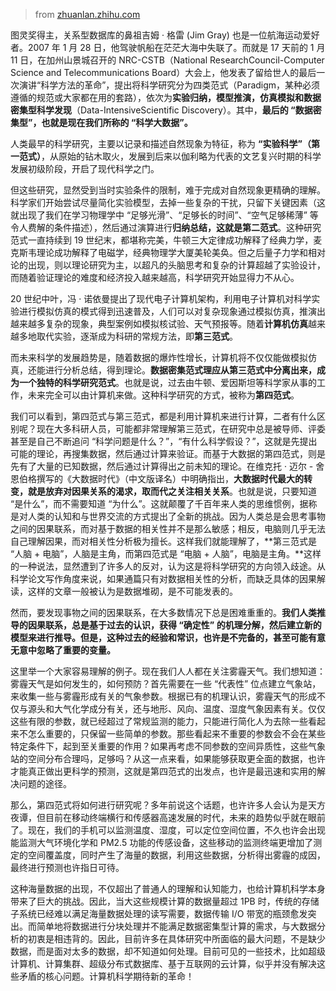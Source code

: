 > from [zhuanlan.zhihu.com](https://zhuanlan.zhihu.com/p/79346043) 

图灵奖得主，关系型数据库的鼻祖吉姆 · 格雷 (Jim Gray) 也是一位航海运动爱好者。2007 年 1 月 28 日，他驾驶帆船在茫茫大海中失联了。而就是 17 天前的 1 月 11 日，在加州山景城召开的 NRC-CSTB（National ResearchCouncil-Computer Science and Telecommunications Board）大会上，他发表了留给世人的最后一次演讲“科学方法的革命”，提出将科学研究分为四类范式（Paradigm，某种必须遵循的规范或大家都在用的套路），依次为**实验归纳，模型推演，仿真模拟和数据密集型科学发现**（Data-IntensiveScientific Discovery）。其中，**最后的 “数据密集型”，也就是现在我们所称的 “科学大数据”。**

人类最早的科学研究，主要以记录和描述自然现象为特征，称为 **“实验科学”（第一范式）**，从原始的钻木取火，发展到后来以伽利略为代表的文艺复兴时期的科学发展初级阶段，开启了现代科学之门。

但这些研究，显然受到当时实验条件的限制，难于完成对自然现象更精确的理解。科学家们开始尝试尽量简化实验模型，去掉一些复杂的干扰，只留下关键因素（这就出现了我们在学习物理学中 “足够光滑”、“足够长的时间”、“空气足够稀薄” 等令人费解的条件描述），然后通过演算进行**归纳总结，这就是第二范式**。这种研究范式一直持续到 19 世纪末，都堪称完美，牛顿三大定律成功解释了经典力学，麦克斯韦理论成功解释了电磁学，经典物理学大厦美轮美奂。但之后量子力学和相对论的出现，则以理论研究为主，以超凡的头脑思考和复杂的计算超越了实验设计，而随着验证理论的难度和经济投入越来越高，科学研究开始显得力不从心。

20 世纪中叶，冯 · 诺依曼提出了现代电子计算机架构，利用电子计算机对科学实验进行模拟仿真的模式得到迅速普及，人们可以对复杂现象通过模拟仿真，推演出越来越多复杂的现象，典型案例如模拟核试验、天气预报等。随着**计算机仿真**越来越多地取代实验，逐渐成为科研的常规方法，即**第三范式**。

而未来科学的发展趋势是，随着数据的爆炸性增长，计算机将不仅仅能做模拟仿真，还能进行分析总结，得到理论。**数据密集范式理应从第三范式中分离出来，成为一个独特的科学研究范式**。也就是说，过去由牛顿、爱因斯坦等科学家从事的工作，未来完全可以由计算机来做。这种科学研究的方式，被称为**第四范式**。

我们可以看到，第四范式与第三范式，都是利用计算机来进行计算，二者有什么区别呢？现在大多科研人员，可能都非常理解第三范式，在研究中总是被导师、评委甚至是自己不断追问 “科学问题是什么？”，“有什么科学假设？”，这就是先提出可能的理论，再搜集数据，然后通过计算来验证。而基于大数据的第四范式，则是先有了大量的已知数据，然后通过计算得出之前未知的理论。在维克托 · 迈尔 - 舍恩伯格撰写的《大数据时代》（中文版译名）中明确指出，**大数据时代最大的转变，就是放弃对因果关系的渴求，取而代之关注相关关系**。也就是说，只要知道 “是什么”，而不需要知道 “为什么”。这就颠覆了千百年来人类的思维惯例，据称是对人类的认知和与世界交流的方式提出了全新的挑战。因为人类总是会思考事物之间的因果联系，而对基于数据的相关性并不是那么敏感；相反，电脑则几乎无法自己理解因果，而对相关性分析极为擅长。这样我们就能理解了，**第三范式是 “人脑 + 电脑”，人脑是主角，而第四范式是 “电脑 + 人脑”，电脑是主角。**这样的一种说法，显然遭到了许多人的反对，认为这是将科学研究的方向领入歧途。从科学论文写作角度来说，如果通篇只有对数据相关性的分析，而缺乏具体的因果解读，这样的文章一般被认为是数据堆砌，是不可能发表的。

然而，要发现事物之间的因果联系，在大多数情况下总是困难重重的。**我们人类推导的因果联系，总是基于过去的认识，获得 “确定性” 的机理分解，然后建立新的模型来进行推导。但是，这种过去的经验和常识，也许是不完备的，甚至可能有意无意中忽略了重要的变量。**

这里举一个大家容易理解的例子。现在我们人人都在关注雾霾天气。我们想知道：雾霾天气是如何发生的，如何预防？首先需要在一些 “代表性” 位点建立气象站，来收集一些与雾霾形成有关的气象参数。根据已有的机理认识，雾霾天气的形成不仅与源头和大气化学成分有关，还与地形、风向、温度、湿度气象因素有关。仅仅这些有限的参数，就已经超过了常规监测的能力，只能进行简化人为去除一些看起来不怎么重要的，只保留一些简单的参数。那些看起来不重要的参数会不会在某些特定条件下，起到至关重要的作用？如果再考虑不同参数的空间异质性，这些气象站的空间分布合理吗，足够吗？从这一点来看，如果能够获取更全面的数据，也许才能真正做出更科学的预测，这就是第四范式的出发点，也许是最迅速和实用的解决问题的途径。

那么，第四范式将如何进行研究呢？多年前说这个话题，也许许多人会认为是天方夜谭，但目前在移动终端横行和传感器高速发展的时代，未来的趋势似乎就在眼前了。现在，我们的手机可以监测温度、湿度，可以定位空间位置，不久也许会出现能监测大气环境化学和 PM2.5 功能的传感设备，这些移动的监测终端更增加了测定的空间覆盖度，同时产生了海量的数据，利用这些数据，分析得出雾霾的成因，最终进行预测也许指日可待。

这种海量数据的出现，不仅超出了普通人的理解和认知能力，也给计算机科学本身带来了巨大的挑战。因此，当大这些规模计算的数据量超过 1PB 时，传统的存储子系统已经难以满足海量数据处理的读写需要，数据传输 I/O 带宽的瓶颈愈发突出。而简单地将数据进行分块处理并不能满足数据密集型计算的需求，与大数据分析的初衷是相违背的。因此，目前许多在具体研究中所面临的最大问题，不是缺少数据，而是面对太多的数据，却不知道如何处理。目前可见的一些技术，比如超级计算机、计算集群、超级分布式数据库、基于互联网的云计算，似乎并没有解决这些矛盾的核心问题。计算机科学期待新的革命！